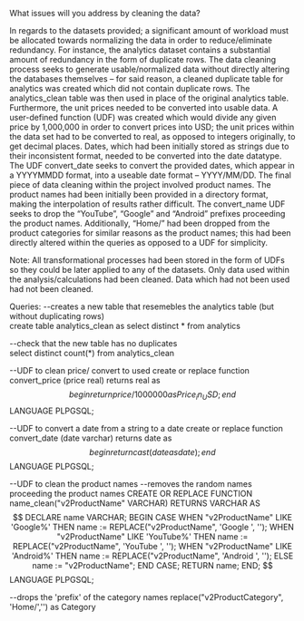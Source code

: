 What issues will you address by cleaning the data?

In regards to the datasets provided; a significant amount of workload must be allocated towards normalizing the data in order to reduce/eliminate redundancy. For instance, the analytics dataset contains a substantial amount of redundancy in the form of duplicate rows. The data cleaning process seeks to generate usable/normalized data without directly altering the databases themselves – for said reason, a cleaned duplicate table for analytics was created which did not contain duplicate rows. The analytics_clean table was then used in place of the original analytics table.
Furthermore, the unit prices needed to be converted into usable data. A user-defined function (UDF) was created which would divide any given price by 1,000,000 in order to convert prices into USD; the unit prices within the data set had to be converted to real, as opposed to integers originally, to get decimal places.
Dates, which had been initially stored as strings due to their inconsistent format, needed to be converted into the date datatype. The UDF convert_date seeks to convert the provided dates, which appear in a YYYYMMDD format, into a useable date format – YYYY/MM/DD.
The final piece of data cleaning within the project involved product names. The product names had been initially been provided in a directory format, making the interpolation of results rather difficult. The convert_name UDF seeks to drop the “YouTube”, “Google” and “Android” prefixes proceeding the product names. Additionally, “Home/” had been dropped from the product categories for similar reasons as the product names; this had been directly altered within the queries as opposed to a UDF for simplicity.


Note: All transformational processes had been stored in the form of UDFs so they could be later applied to any of the datasets.
Only data used within the analysis/calculations had been cleaned. Data which had not been used had not been cleaned.


Queries:
--creates a new table that resemebles the analytics table (but without duplicating rows)	
create table analytics_clean as
	select distinct * from analytics

 --check that the new table has no duplicates	
select distinct count(*) from analytics_clean
 
--UDF to clean price/ convert to used
create or replace function convert_price (price real)
returns real
as
$$
	begin 
		return price/1000000 as Price_in_USD;
	end
$$
LANGUAGE PLPGSQL; 

--UDF to convert a date from a string to a date
create or replace function convert_date (date varchar)
returns date
as
$$
	begin 
		return cast(date as date);
	end
$$
LANGUAGE PLPGSQL; 

--UDF to clean the product names
--removes the random names proceeding the product names
CREATE OR REPLACE FUNCTION name_clean("v2ProductName" VARCHAR)
RETURNS VARCHAR
AS $$
DECLARE
    name VARCHAR;
BEGIN
    CASE 
        WHEN "v2ProductName" LIKE 'Google%' THEN
            name := REPLACE("v2ProductName", 'Google ', '');
        WHEN "v2ProductName" LIKE 'YouTube%' THEN
            name := REPLACE("v2ProductName", 'YouTube ', '');
        WHEN "v2ProductName" LIKE 'Android%' THEN
            name := REPLACE("v2ProductName", 'Android ', '');
        ELSE
            name := "v2ProductName";
    END CASE;
    RETURN name;
END;
$$ LANGUAGE PLPGSQL;

--drops the 'prefix' of the category names
replace("v2ProductCategory", 'Home/','') as Category



